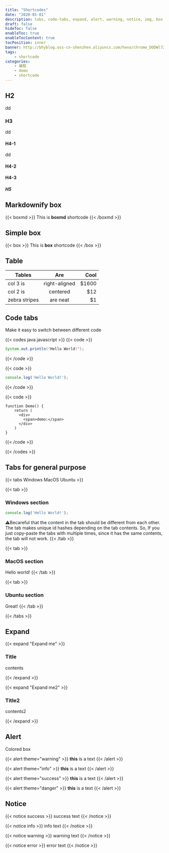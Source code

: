 ```yaml
---
title: "Shortcodes"
date: "2020-01-01"
description: tabs, code-tabs, expand, alert, warning, notice, img, box
draft: false
hideToc: false
enableToc: true
enableTocContent: true
tocPosition: inner
banner: http://bhyblog.oss-cn-shenzhen.aliyuncs.com/hexo/chrome_DODWl7Z8yW.png
tags:
    - shortcode
categories:
    - 编程
    - demo
    - shortcode
---
```


## H2
dd  

### H3
dd  

#### H4-1
dd  

#### H4-2

#### H4-3

##### H5

## Markdownify box

{{< boxmd >}}
This is **boxmd** shortcode
{{< /boxmd >}}

## Simple box

{{< box >}}
This is **box** shortcode
{{< /box >}}

## Table

| Tables        | Are           | Cool  |
| ------------- |:-------------:| -----:|
| col 3 is      | right-aligned | $1600 |
| col 2 is      | centered      |   $12 |
| zebra stripes | are neat      |    $1 |

## Code tabs

Make it easy to switch between different code

{{< codes java javascript >}}
{{< code >}}
```java
System.out.println('Hello World!');
```
{{< /code >}}

{{< code >}}
```javascript
console.log('Hello World!');
```
{{< /code >}}
  
{{< code >}}
```tsx
function Demo() {
    return (
      <div>
        <span>demo:</span>
      </div>
    ) 
}
```
{{< /code >}}

{{< /codes >}}

## Tabs for general purpose

{{< tabs Windows MacOS Ubuntu >}}

{{< tab >}}
### Windows section

```javascript
console.log('Hello World!');
```

⚠️Becareful that the content in the tab should be different from each other. The tab makes unique id hashes depending on the tab contents. So, If you just copy-paste the tabs with multiple times, since it has the same contents, the tab will not work.
{{< /tab >}}

{{< tab >}}
### MacOS section

Hello world!
{{< /tab >}}

{{< tab >}}
### Ubuntu section
Great!
{{< /tab >}}

{{< /tabs >}}

## Expand

{{< expand "Expand me" >}}

### Title

contents

{{< /expand >}}

{{< expand "Expand me2" >}}

### Title2

contents2

{{< /expand >}}

## Alert

Colored box

{{< alert theme="warning" >}}
**this** is a text
{{< /alert >}}

{{< alert theme="info" >}}
**this** is a text
{{< /alert >}}

{{< alert theme="success" >}}
**this** is a text
{{< /alert >}}

{{< alert theme="danger" >}}
**this** is a text
{{< /alert >}}

## Notice

{{< notice success >}}
success text
{{< /notice >}}

{{< notice info >}}
info text
{{< /notice >}}

{{< notice warning >}}
warning text
{{< /notice >}}

{{< notice error >}}
error text
{{< /notice >}}
